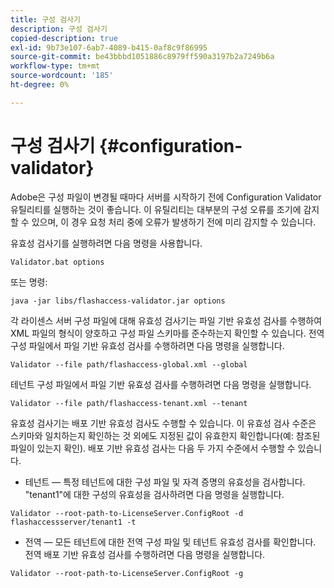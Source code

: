 ```yaml
---
title: 구성 검사기
description: 구성 검사기
copied-description: true
exl-id: 9b73e107-6ab7-4089-b415-0af8c9f86995
source-git-commit: be43bbbd1051886c8979ff590a3197b2a7249b6a
workflow-type: tm+mt
source-wordcount: '185'
ht-degree: 0%

---
```


# 구성 검사기 {#configuration-validator}

Adobe은 구성 파일이 변경될 때마다 서버를 시작하기 전에 Configuration Validator 유틸리티를 실행하는 것이 좋습니다. 이 유틸리티는 대부분의 구성 오류를 조기에 감지할 수 있으며, 이 경우 요청 처리 중에 오류가 발생하기 전에 미리 감지할 수 있습니다.

유효성 검사기를 실행하려면 다음 명령을 사용합니다.

```
Validator.bat options  
```

또는 명령:

```
java -jar libs/flashaccess-validator.jar options 
```

각 라이센스 서버 구성 파일에 대해 유효성 검사기는 파일 기반 유효성 검사를 수행하여 XML 파일의 형식이 양호하고 구성 파일 스키마를 준수하는지 확인할 수 있습니다. 전역 구성 파일에서 파일 기반 유효성 검사를 수행하려면 다음 명령을 실행합니다.

```
Validator --file path/flashaccess-global.xml --global
```

테넌트 구성 파일에서 파일 기반 유효성 검사를 수행하려면 다음 명령을 실행합니다.

```
Validator --file path/flashaccess-tenant.xml --tenant
```

유효성 검사기는 배포 기반 유효성 검사도 수행할 수 있습니다. 이 유효성 검사 수준은 스키마와 일치하는지 확인하는 것 외에도 지정된 값이 유효한지 확인합니다(예: 참조된 파일이 있는지 확인). 배포 기반 유효성 검사는 다음 두 가지 수준에서 수행할 수 있습니다.

* 테넌트 — 특정 테넌트에 대한 구성 파일 및 자격 증명의 유효성을 검사합니다. &quot;tenant1&quot;에 대한 구성의 유효성을 검사하려면 다음 명령을 실행합니다.

```
Validator --root-path-to-LicenseServer.ConfigRoot -d flashaccessserver/tenant1 -t 
```

* 전역 — 모든 테넌트에 대한 전역 구성 파일 및 테넌트 유효성 검사를 확인합니다. 전역 배포 기반 유효성 검사를 수행하려면 다음 명령을 실행합니다.

```
Validator --root-path-to-LicenseServer.ConfigRoot -g 
```

